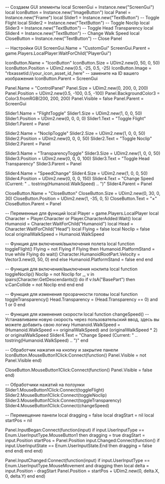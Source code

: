 -- Создаем GUI элементы
local ScreenGui = Instance.new("ScreenGui")
local IconButton = Instance.new("ImageButton")
local Panel = Instance.new("Frame")
local Slider1 = Instance.new("TextButton") -- Toggle Flight
local Slider2 = Instance.new("TextButton") -- Toggle Noclip
local Slider3 = Instance.new("TextButton") -- Toggle Head Transparency
local Slider4 = Instance.new("TextButton") -- Change Walk Speed
local CloseButton = Instance.new("TextButton") -- Close Panel

-- Настройки GUI
ScreenGui.Name = "CustomGui"
ScreenGui.Parent = game.Players.LocalPlayer:WaitForChild("PlayerGui")

IconButton.Name = "IconButton"
IconButton.Size = UDim2.new(0, 50, 0, 50)
IconButton.Position = UDim2.new(0.5, -25, 0.5, -25)
IconButton.Image = "rbxassetid://your_icon_asset_id_here" -- замените на ID вашего изображения
IconButton.Parent = ScreenGui

Panel.Name = "ControlPanel"
Panel.Size = UDim2.new(0, 200, 0, 200)
Panel.Position = UDim2.new(0.5, -100, 0.5, -100)
Panel.BackgroundColor3 = Color3.fromRGB(200, 200, 200)
Panel.Visible = false
Panel.Parent = ScreenGui

Slider1.Name = "FlightToggle"
Slider1.Size = UDim2.new(1, 0, 0, 50)
Slider1.Position = UDim2.new(0, 0, 0, 0)
Slider1.Text = "Toggle Flight"
Slider1.Parent = Panel

Slider2.Name = "NoclipToggle"
Slider2.Size = UDim2.new(1, 0, 0, 50)
Slider2.Position = UDim2.new(0, 0, 0, 50)
Slider2.Text = "Toggle Noclip"
Slider2.Parent = Panel

Slider3.Name = "TransparencyToggle"
Slider3.Size = UDim2.new(1, 0, 0, 50)
Slider3.Position = UDim2.new(0, 0, 0, 100)
Slider3.Text = "Toggle Head Transparency"
Slider3.Parent = Panel

Slider4.Name = "SpeedChange"
Slider4.Size = UDim2.new(1, 0, 0, 50)
Slider4.Position = UDim2.new(0, 0, 0, 150)
Slider4.Text = "Change Speed (Current: " .. tostring(Humanoid.WalkSpeed) .. ")"
Slider4.Parent = Panel

CloseButton.Name = "CloseButton"
CloseButton.Size = UDim2.new(0, 30, 0, 30)
CloseButton.Position = UDim2.new(1, -35, 0, 5)
CloseButton.Text = "×"
CloseButton.Parent = Panel

-- Переменные для функций
local Player = game.Players.LocalPlayer
local Character = Player.Character or Player.CharacterAdded:Wait()
local Humanoid = Character:WaitForChild("Humanoid")
local Head = Character:WaitForChild("Head")
local Flying = false
local Noclip = false
local originalWalkSpeed = Humanoid.WalkSpeed

-- Функция для включения/выключения полета
local function toggleFlight()
    Flying = not Flying
    if Flying then
        Humanoid.PlatformStand = true
        while Flying do
            wait()
            Character.HumanoidRootPart.Velocity = Vector3.new(0, 50, 0) 
        end
    else
        Humanoid.PlatformStand = false
    end
end

-- Функция для включения/выключения ноклипа
local function toggleNoclip()
    Noclip = not Noclip
    for _, v in ipairs(Character:GetDescendants()) do
        if v:IsA("BasePart") then
            v.CanCollide = not Noclip
        end
    end
end

-- Функция для изменения прозрачности головы
local function toggleTransparency()
    Head.Transparency = (Head.Transparency == 0) and 1 or 0
end

-- Функция для изменения скорости
local function changeSpeed()
    -- Устанавливаем новую скорость через пользовательский ввод, здесь вы можете добавить свою логику
    Humanoid.WalkSpeed = (Humanoid.WalkSpeed == originalWalkSpeed) and (originalWalkSpeed * 2) or originalWalkSpeed
    Slider4.Text = "Change Speed (Current: " .. tostring(Humanoid.WalkSpeed) .. ")"
end

-- Обработчик нажатия на кнопку и закрытие панели
IconButton.MouseButton1Click:Connect(function()
    Panel.Visible = not Panel.Visible
end)

CloseButton.MouseButton1Click:Connect(function()
    Panel.Visible = false
end)

-- Обработчики нажатий на ползунки
Slider1.MouseButton1Click:Connect(toggleFlight)
Slider2.MouseButton1Click:Connect(toggleNoclip)
Slider3.MouseButton1Click:Connect(toggleTransparency)
Slider4.MouseButton1Click:Connect(changeSpeed)

-- Перемещение панели
local dragging = false
local dragStart = nil
local startPos = nil

Panel.InputBegan:Connect(function(input)
    if input.UserInputType == Enum.UserInputType.MouseButton1 then
        dragging = true
        dragStart = input.Position
        startPos = Panel.Position
        input.Changed:Connect(function()
            if input.UserInputState == Enum.UserInputState.End then
                dragging = false
            end
        end)
    end
end)

Panel.InputChanged:Connect(function(input)
    if input.UserInputType == Enum.UserInputType.MouseMovement and dragging then
        local delta = input.Position - dragStart
        Panel.Position = startPos + UDim2.new(0, delta.X, 0, delta.Y)
    end
end)
